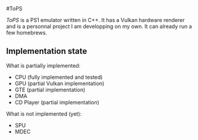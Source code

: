 #ToPS

*ToPS* is a PS1 emulator written in C++. It has a Vulkan hardware renderer and is a personnal project I am developping on my own. 
It can already run a few homebrews.

## Implementation state

What is partially implemented:
 * CPU (fully implemented and tested)
 * GPU (partial Vulkan implementation)
 * GTE (partial implementation)
 * DMA
 * CD Player (partial implementation)
 
What is not implemented (yet):
 * SPU
 * MDEC
 